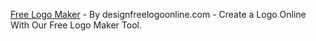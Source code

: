 <a href="https://www.designfreelogoonline.com/">Free Logo Maker</a> - By designfreelogoonline.com - Create a Logo Online With Our Free Logo Maker Tool. 
